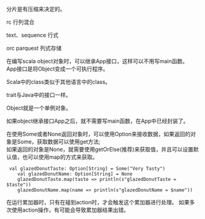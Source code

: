 分片是有压缩来决定的。

rc 行列混合

text、sequence 行式

orc parquest 列式存储


在编写scala object对象时，可以继承App接口，这样可以不用写main函数。
App接口是将Object变成一个可执行程序。

Scala中的class类似于其他语言中的class。

trait与Java中的接口一样。

Object就是一个单例对象。

如果object继承接口App之后，就不需要写main函数，在App中已经封装了。

在使用Some或者None返回对象时，可以使用Option来接收数据，如果返回的对象是Some，获取数据可以使用get方法;<br>
如果返回的对象是None，就需要使用getOrElse(推荐)来获取值，并且可以设置默认值，也可以使用map的方式来获取。
```
 val glazedDonutTaste: Option[String] = Some("Very Tasty")
    val glazedDonutName: Option[String] = None
    glazedDonutTaste.map(taste => println(s"glazedDonutTaste = $taste"))
    glazedDonutName.map(name => println(s"glazedDonutName = $name"))
```

在运行累加器时，只有在碰到action时，才会触发这个累加器进行处理。
如果多次使用action操作，有可能会导致累加器结果出错。
